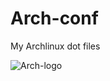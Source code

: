Arch-conf
=========

My Archlinux dot files

![Arch-logo](http://github.com/WnP/Arch-conf/raw/master/allogo.jpg)
